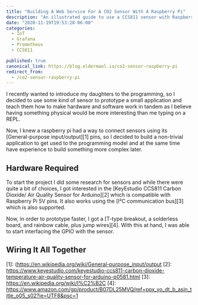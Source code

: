 ```yaml
---
title: "Building A Web Service For A CO2 Sensor With A Raspberry Pi"
description: "An illustrated guide to use a CCS811 sensor with Raspberry Pi"
date: "2020-11-19T19:53:28-06:00"
categories: 
  - IoT
  - Grafana
  - Prometheus
  - CCS811

published: true
canonical_link: https://blog.eldermael.io/co2-sensor-raspberry-pi
redirect_from:
  - /co2-sensor-raspberry-pi
---
```


I recently wanted to introduce my daughters to the programming, so I decided
to use some kind of sensor to prototype a small application and teach them
how to make hardware and software work in tandem as I believe having something
physical would be more interesting than me typing on a REPL.

Now, I knew a raspberry pi had a way to connect sensors using its [General-purpose
input/output][1] pins, so I decided to build a non-trivial application to 
get used to the programming model and at the same time have experience to build 
something more complex later.

## Hardware Required

To start the project I did some research for sensors and while there were quite a
bit of choices, I got interested in the [KeyEstudio CCS811 Carbon Dioxide/ Air Quality 
Sensor for Arduino][2] which is compatible with Raspberry Pi 5V pins. It also works 
using the [I²C communication bus][3] which is also supported.

Now, in order to prototype faster, I got a [T-type breakout, a solderless board, and
rainbow cable, plus jump wires][4]. With this at hand, I was able to start interfacing 
the GPIO with the sensor.

## Wiring It All Together


[1]: (https://en.wikipedia.org/wiki/General-purpose_input/output
[2]: https://www.keyestudio.com/keyestudio-ccs811-carbon-dioxide-temperature-air-quality-sensor-for-arduino-p0581.html
[3]: https://en.wikipedia.org/wiki/I%C2%B2C
[4]: https://www.amazon.com/gp/product/B07DL25MVQ/ref=ppx_yo_dt_b_asin_title_o05_s02?ie=UTF8&psc=1